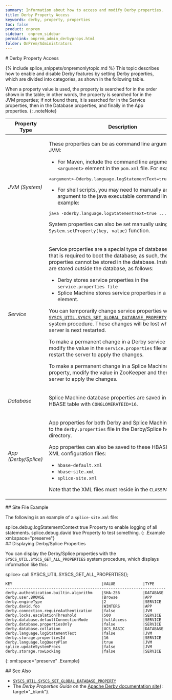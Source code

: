 ```yaml
---
summary: Information about how to access and modify Derby properties.
title: Derby Property Access
keywords: derby, property, properties
toc: false
product: onprem
sidebar:  onprem_sidebar
permalink: onprem_admin_derbyprops.html
folder: OnPrem/Administrators
---
```

<section>
<div class="TopicContent" data-swiftype-index="true" markdown="1">
# Derby Property Access

{% include splice_snippets/onpremonlytopic.md %}
This topic describes how to enable and disable Derby features by setting
Derby properties, which are divided into categories, as shown in the
following table.

When a property value is used, the property is searched for in the order
shown in the table; in other words, the property is searched for in the
JVM properties; if not found there, it is searched for in the Service
properties, then in the Database properties, and finally in the App
properties.
{: .noteNote}

<table summary="Table of Splice Machine property categories.">
                <col />
                <col />
                <thead>
                    <tr>
                        <th>Property Type</th>
                        <th>Description</th>
                    </tr>
                </thead>
                <tbody>
                    <tr>
                        <td><em>JVM (System) </em></td>
                        <td>
                            <p class="noSpaceAbove">These properties can be as command line arguments to JVM:</p>
                            <ul>
                                <li>For Maven, include the command line arguments as an <code>&lt;argument&gt;</code> element in the <code>pom.xml</code> file. For example:</li>
                            </ul>
                            <div class="preWrapperWide"><pre class="AppCommand">&lt;argument&gt;-Dderby.language.logStatementText=true&lt;/argument&gt;</pre>
                            </div>
                            <ul>
                                <li>For shell scripts, you may need to manually add the argument to the java executable command line. For example:</li>
                            </ul>
                            <div class="preWrapperWide"><pre class="AppCommand">java -Dderby.language.logStatementText=true ... </pre>
                            </div>
                            <p>System properties can also be set manually using the <code>System.setProperty(key, value)</code> function.</p>
                        </td>
                    </tr>
                    <tr>
                        <td><em>Service</em></td>
                        <td>
                            <p class="noSpaceAbove">Service properties are a special type of database property that is required to boot the database; as such, these properties cannot be stored in the database. Instead, they are stored outside the database, as follows:</p>
                            <ul>
                                <li>Derby stores service properties in the <code>service.properties file</code></li>
                                <li>Splice Machine stores service properties in a Zookeeper element.</li>
                            </ul>
                            <p>You can temporarily change service properties with the <a href="sqlref_sysprocs_setglobaldbprop.html"><code>SYSCS_UTIL.SYSCS_SET_GLOBAL_DATABASE_PROPERTY</code></a> built-in system procedure. These changes will be lost when the server is next restarted.</p>
                            <p>To make a permanent change in a Derby service property, modify the value in the <code>service.properties</code> file and then restart the server to apply the changes.</p>
                            <p>To make a permanent change in a Splice Machine service property, modify the value in ZooKeeper and then restart the server to apply the changes.</p>
                        </td>
                    </tr>
                    <tr>
                        <td><em>Database</em></td>
                        <td>
                            <p class="noSpaceAbove">Splice Machine database properties are saved in a hidden HBASE table with <code>CONGLOMERATEID=16</code>.</p>
                        </td>
                    </tr>
                    <tr>
                        <td><em>App (Derby/Splice)</em></td>
                        <td>
                            <p class="noSpaceAbove">App properties for both Derby and Splice Machine are saved to the <code>derby.properties</code> file in the Derby/Splice home directory. </p>
                            <p>App properties can also be saved to these HBASE XML configuration files:</p>
                            <ul>
                                <li><code>hbase-default.xml</code>
                                </li>
                                <li><code>hbase-site.xml</code>
                                </li>
                                <li><code>splice-site.xml</code>
                                </li>
                            </ul>
                            <p>Note that the XML files must reside in the <code>CLASSPATH</code>.</p>
                        </td>
                    </tr>
                </tbody>
            </table>
## Site File Example

The following is an example of a `splice-site.xml` file:

<div class="preWrapperWide" markdown="1">
    <?xml version="1.0"?>
    <?xml-stylesheet type="text/xsl" href="configuration.xsl"?>
       <configuration>
           <property>
               <name>splice.debug.logStatementContext</name>
               <value>true</value>
               <description>Property  to enable logging of all statements.</description>
               </property>
              <property>
              <name>splice.debug.david</name>
              <value>true</value>
              <description>Property  to test something.</description>
              </property>
       </configuration>
{: .Example xml:space="preserve"}

</div>
## Displaying Derby/Splice Properties

You can display the Derby/Splice properties with the
`SYSCS_UTIL.SYSCS_GET_ALL_PROPERTIES` system procedure, which displays
information like this:

<div class="preWrapperWide" markdown="1">
    splice> call SYSCS_UTIL.SYSCS_GET_ALL_PROPERTIES();

    KEY                                       |VALUE            |TYPE     
    ----------------------------------------------------------------------
    derby.authentication.builtin.algorithm    |SHA-256          |DATABASE 
    derby.user.BROWSE                         |Browse           |APP      
    derby.engineType                          |2                |SERVICE  
    derby.david.foo                           |WINTERS          |APP      
    derby.connection.requireAuthentication    |false            |JVM      
    derby.locks.escalationThreshold           |500              |SERVICE  
    derby.database.defaultConnectionMode      |fullAccess       |SERVICE  
    derby.database.propertiesOnly             |false            |SERVICE  
    derby.database.collation                  |UCS_BASIC        |DATABASE 
    derby.language.logStatementText           |false            |JVM      
    derby.storage.propertiesId                |16               |SERVICE  
    derby.language.logQueryPlan               |true             |JVM      
    splice.updateSystemProcs                  |false            |JVM      
    derby.storage.rowLocking                  |false            |SERVICE  
{: xml:space="preserve" .Example}

</div>
## See Also

* [`SYSCS_UTIL.SYSCS_SET_GLOBAL_DATABASE_PROPERTY`](sqlref_sysprocs_setglobaldbprop.html)
* The *Derby Properties Guide* on the [Apache Derby documentation
  site][1]{: target="_blank"}.

</div>
</section>



[1]: https://db.apache.org/derby/manuals/index.html
